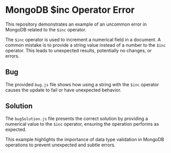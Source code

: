 # MongoDB $inc Operator Error

This repository demonstrates an example of an uncommon error in MongoDB related to the `$inc` operator.

The `$inc` operator is used to increment a numerical field in a document. A common mistake is to provide a string value instead of a number to the `$inc` operator. This leads to unexpected results, potentially no changes, or errors.

## Bug
The provided `bug.js` file shows how using a string with the `$inc` operator causes the update to fail or have unexpected behavior.

## Solution
The `bugSolution.js` file presents the correct solution by providing a numerical value to the `$inc` operator, ensuring the operation performs as expected.

This example highlights the importance of data type validation in MongoDB operations to prevent unexpected and subtle errors.